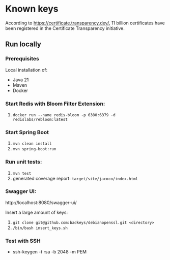 # Known keys
According to https://certificate.transparency.dev/, 11 billion certificates have been registered in the Certificate Transparency initiative. 

## Run locally

### Prerequisites
Local installation of: 
- Java 21
- Maven
- Docker

### Start Redis with Bloom Filter Extension:
1. `docker run --name redis-bloom -p 6380:6379 -d redislabs/rebloom:latest`

### Start Spring Boot
1. `mvn clean install`
2. `mvn spring-boot:run`

### Run unit tests:
1. `mvn test`
2. generated coverage report: `target/site/jacoco/index.html`

### Swagger UI:
http://localhost:8080/swagger-ui/

Insert a large amount of keys:
1. `git clone git@github.com:badkeys/debianopenssl.git <directory>` 
2. `/bin/bash insert_keys.sh`

### Test with SSH
- ssh-keygen -t rsa -b 2048 -m PEM
